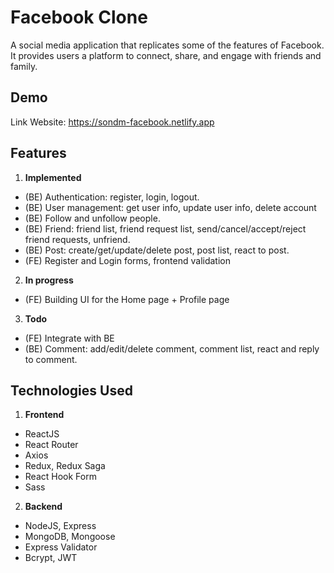 # Facebook Clone

A social media application that replicates some of the features of Facebook. It provides users a platform to connect, share, and engage with friends and family.

## Demo

Link Website: https://sondm-facebook.netlify.app

## Features

1. **Implemented**

- (BE) Authentication: register, login, logout.
- (BE) User management: get user info, update user info, delete account
- (BE) Follow and unfollow people.
- (BE) Friend: friend list, friend request list, send/cancel/accept/reject friend requests, unfriend.
- (BE) Post: create/get/update/delete post, post list, react to post.
- (FE) Register and Login forms, frontend validation

2. **In progress**

- (FE) Building UI for the Home page + Profile page

3. **Todo**

- (FE) Integrate with BE
- (BE) Comment: add/edit/delete comment, comment list, react and reply to comment.

## Technologies Used

1. **Frontend**

- ReactJS
- React Router
- Axios
- Redux, Redux Saga
- React Hook Form
- Sass

2. **Backend**

- NodeJS, Express
- MongoDB, Mongoose
- Express Validator
- Bcrypt, JWT
